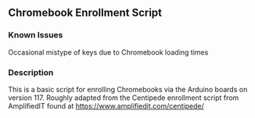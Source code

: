 ## Chromebook Enrollment Script

### Known Issues
Occasional mistype of keys due to Chromebook loading times

### Description
This is a basic script for enrolling Chromebooks via the Arduino boards on version 117. Roughly adapted from the Centipede enrollment script from AmplifiedIT found at https://www.amplifiedit.com/centipede/
